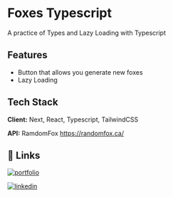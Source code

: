 # Foxes Typescript

A practice of Types and Lazy Loading with Typescript

## Features

- Button that allows you generate new foxes
- Lazy Loading

## Tech Stack

**Client:** Next, React, Typescript, TailwindCSS

**API:** RamdomFox https://randomfox.ca/

## 🔗 Links

[![portfolio](https://img.shields.io/badge/my_portfolio-000?style=for-the-badge&logo=ko-fi&logoColor=white)](https://joedev.keplerbit.com/)

[![linkedin](https://img.shields.io/badge/linkedin-0A66C2?style=for-the-badge&logo=linkedin&logoColor=white)](https://www.linkedin.com/in/joe-dev/)
